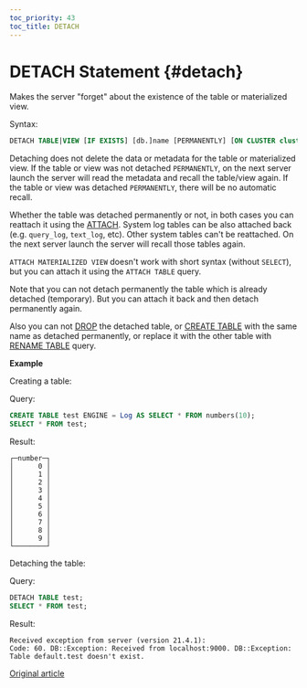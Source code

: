 ```yaml
---
toc_priority: 43
toc_title: DETACH
---
```


# DETACH Statement {#detach}

Makes the server "forget" about the existence of the table or materialized view.

Syntax:

``` sql
DETACH TABLE|VIEW [IF EXISTS] [db.]name [PERMANENTLY] [ON CLUSTER cluster]
```

Detaching does not delete the data or metadata for the table or materialized view. If the table or view was not detached `PERMANENTLY`, on the next server launch the server will read the metadata and recall the table/view again. If the table or view was detached `PERMANENTLY`, there will be no automatic recall. 

Whether the table was detached permanently or not, in both cases you can reattach it using the [ATTACH](../../sql-reference/statements/attach.md). System log tables can be also attached back (e.g. `query_log`, `text_log`, etc). Other system tables can't be reattached. On the next server launch the server will recall those tables again.

`ATTACH MATERIALIZED VIEW` doesn't work with short syntax (without `SELECT`), but you can attach it using the `ATTACH TABLE` query.

Note that you can not detach permanently the table which is already detached (temporary). But you can attach it back and then detach permanently again. 

Also you can not [DROP](../../sql-reference/statements/drop.md#drop-table) the detached table, or [CREATE TABLE](../../sql-reference/statements/create/table.md) with the same name as detached permanently, or replace it with the other table with [RENAME TABLE](../../sql-reference/statements/rename.md) query.

**Example**

Creating a table:

Query:

``` sql
CREATE TABLE test ENGINE = Log AS SELECT * FROM numbers(10);
SELECT * FROM test;
```

Result:

``` text
┌─number─┐
│      0 │
│      1 │
│      2 │
│      3 │
│      4 │
│      5 │
│      6 │
│      7 │
│      8 │
│      9 │
└────────┘
```

Detaching the table:

Query:

``` sql
DETACH TABLE test;
SELECT * FROM test;
```

Result:

``` text
Received exception from server (version 21.4.1):
Code: 60. DB::Exception: Received from localhost:9000. DB::Exception: Table default.test doesn't exist.
```

[Original article](https://clickhouse.tech/docs/en/sql-reference/statements/detach/) <!--hide-->
